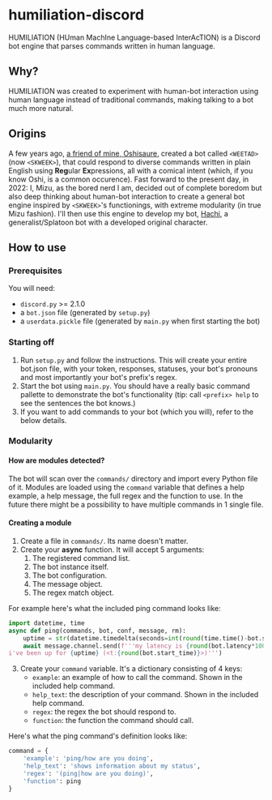 # humiliation-discord
HUMILIATION (HUman MachIne Language-based InterAcTION) is a Discord bot engine that parses commands written in human language.

## Why?
HUMILIATION was created to experiment with human-bot interaction using human language instead of traditional commands, making talking to a bot much more natural.

## Origins
A few years ago, [a friend of mine, Oshisaure](https://github.com/Oshisaure), created a bot called `<WEETAD>` (now `<SKWEEK>`), that could respond to diverse commands written in plain English using **Reg**ular **Ex**pressions, all with a comical intent (which, if you know Oshi, is a common occurence). Fast forward to the present day, in 2022: I, Mizu, as the bored nerd I am, decided out of complete boredom but also deep thinking about human-bot interaction to create a general bot engine inspired by `<SKWEEK>`'s functionings, with extreme modularity (in true Mizu fashion). I'll then use this engine to develop my bot, [Hachi](https://github.com/Rexxt/hachi-bot), a generalist/Splatoon bot with a developed original character.

## How to use
### Prerequisites
You will need:
* `discord.py` >= 2.1.0
* a `bot.json` file (generated by `setup.py`)
* a `userdata.pickle` file (generated by `main.py` when first starting the bot)
### Starting off
1. Run `setup.py` and follow the instructions. This will create your entire bot.json file, with your token, responses, statuses, your bot's pronouns and most importantly your bot's prefix's regex.
2. Start the bot using `main.py`. You should have a really basic command pallette to demonstrate the bot's functionality (tip: call `<prefix> help` to see the sentences the bot knows.)
3. If you want to add commands to your bot (which you will), refer to the below details.
### Modularity
#### How are modules detected?
The bot will scan over the `commands/` directory and import every Python file of it. Modules are loaded using the `command` variable that defines a help example, a help message, the full regex and the function to use. In the future there might be a possibility to have multiple commands in 1 single file.
#### Creating a module
1. Create a file in `commands/`. Its name doesn't matter.
2. Create your **async** function. It will accept 5 arguments:
   1. The registered command list.
   2. The bot instance itself.
   3. The bot configuration.
   4. The message object.
   5. The regex match object.

For example here's what the included ping command looks like:
```py
import datetime, time
async def ping(commands, bot, conf, message, rm):
    uptime = str(datetime.timedelta(seconds=int(round(time.time()-bot.start_time))))
    await message.channel.send(f'''my latency is {round(bot.latency*1000)}ms
i've been up for {uptime} (<t:{round(bot.start_time)}>)''')
```
3. Create your `command` variable. It's a dictionary consisting of 4 keys:
   * `example`: an example of how to call the command. Shown in the included help command.
   * `help_text`: the description of your command. Shown in the included help command.
   * `regex`: the regex the bot should respond to.
   * `function`: the function the command should call.

Here's what the ping command's definition looks like:
```py
command = {
    'example': 'ping/how are you doing',
    'help_text': 'shows information about my status',
    'regex': '(ping|how are you doing)',
    'function': ping
}
```
